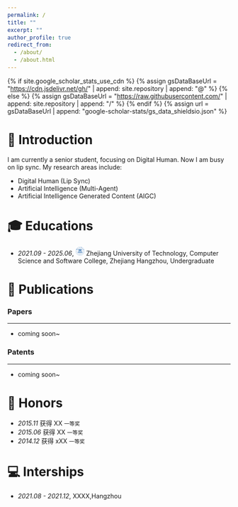 ```yaml
---
permalink: /
title: ""
excerpt: ""
author_profile: true
redirect_from: 
  - /about/
  - /about.html
---
```


{% if site.google_scholar_stats_use_cdn %}
{% assign gsDataBaseUrl = "https://cdn.jsdelivr.net/gh/" | append: site.repository | append: "@" %}
{% else %}
{% assign gsDataBaseUrl = "https://raw.githubusercontent.com/" | append: site.repository | append: "/" %}
{% endif %}
{% assign url = gsDataBaseUrl | append: "google-scholar-stats/gs_data_shieldsio.json" %}

<span class='anchor' id='about-me'></span>

# 👋 Introduction
I am currently a senior student, focusing on Digital Human.
Now I am busy on lip sync.
My research areas include:
- Digital Human (Lip Sync)
- Artificial Intelligence (Multi-Agent)
- Artificial Intelligence Generated Content (AIGC)

<span class='anchor' id='-xl'></span>

# 🎓 Educations
- *2021.09 - 2025.06*, <a href="https://www.zjut.edu.cn/"><img class="svg" src="/images/ZJUT_logo.svg" width="20pt"></a> Zhejiang University of Technology, Computer Science and Software College, Zhejiang Hangzhou, Undergraduate
 
<span class='anchor' id='-lwzl'></span>

# 📝 Publications

### Papers
---
- coming soon~

### Patents
---

- coming soon~

<span class='anchor' id='-ryjx'></span>

# 🏅 Honors
- *2015.11* 获得 XX `一等奖`  
- *2015.06* 获得 XX `一等奖` 
- *2014.12* 获得 xXX `一等奖`  


<span class='anchor' id='-gzsx'></span>

# 💻 Interships
- *2021.08 - 2021.12*, XXXX,Hangzhou
